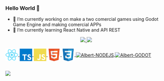 ### Hello World 👋

- 🔭 I’m currently working on make a two comercial games using Godot Game Engine and making comercial APPs
- 🌱 I’m currently learning React Native and API REST

<div align="center">
  <a href="https://github.com/AlbertGabriel12">
  <img height="180em" src="https://github-readme-streak-stats.herokuapp.com/?user=albertgabriel12&theme=midnight-purple&hide_border=false"/>
  <img height="180em" src="https://github-readme-stats.vercel.app/api/top-langs/?username=AlbertGabriel12&layout=compact&langs_count=7&theme=dark"/>
</div>

    
<div style="display: inline_block"><br>
  <img align="center" alt="Albert-React" width="40" src="https://raw.githubusercontent.com/devicons/devicon/master/icons/react/react-original.svg">
  <img align="center" alt="Albert-TS" width="40" src="https://raw.githubusercontent.com/devicons/devicon/master/icons/typescript/typescript-plain.svg">
  <img align="center" alt="Albert-JS" width="40" src="https://raw.githubusercontent.com/devicons/devicon/master/icons/javascript/javascript-plain.svg">
  <img align="center" alt="Albert-HTML" width="40" src="https://raw.githubusercontent.com/devicons/devicon/master/icons/html5/html5-original.svg">
  <img align="center" alt="Albert-CSS" width="40" src="https://raw.githubusercontent.com/devicons/devicon/master/icons/css3/css3-original.svg">
  <img align="center" alt="Albert-NODEJS" width="40" src="https://cdn.jsdelivr.net/gh/devicons/devicon/icons/nodejs/nodejs-original.svg">
  <img align="center" alt="Albert-GODOT" width="40" src="https://upload.wikimedia.org/wikipedia/commons/thumb/6/6a/Godot_icon.svg/2048px-Godot_icon.svg.png">
</div>

 ##

<a href="https://www.instagram.com/albert_keiyza/" target="_blank"><img src="https://img.shields.io/badge/-Instagram-%23E4405F?style=for-the-badge&logo=instagram&logoColor=white" target="_blank"></a>

<!--
**AlbertGabriel12/AlbertGabriel12** is a ✨ _special_ ✨ repository because its `README.md` (this file) appears on your GitHub profile.

Here are some ideas to get you started:

- 🔭 I’m currently working on ...
- 🌱 I’m currently learning ...
- 👯 I’m looking to collaborate on ...
- 🤔 I’m looking for help with ...
- 💬 Ask me about ...
- 📫 How to reach me: ...
- 😄 Pronouns: ...
- ⚡ Fun fact: ...
-->
